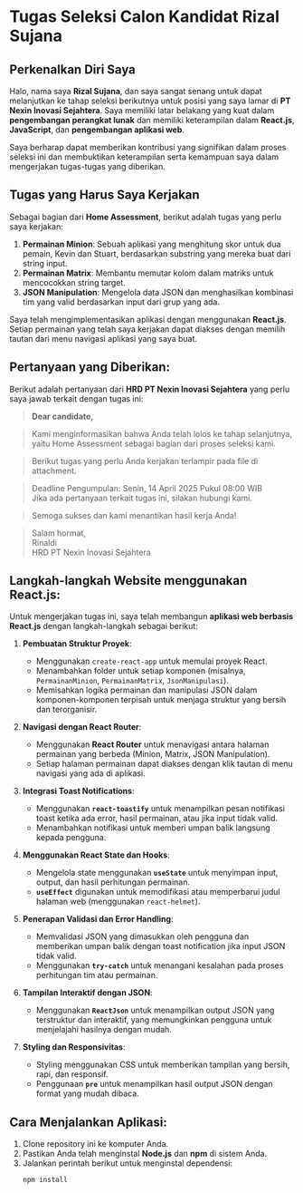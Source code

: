 # Tugas Seleksi Calon Kandidat Rizal Sujana

## Perkenalkan Diri Saya
Halo, nama saya **Rizal Sujana**, dan saya sangat senang untuk dapat melanjutkan ke tahap seleksi berikutnya untuk posisi yang saya lamar di **PT Nexin Inovasi Sejahtera**. Saya memiliki latar belakang yang kuat dalam **pengembangan perangkat lunak** dan memiliki keterampilan dalam **React.js**, **JavaScript**, dan **pengembangan aplikasi web**.

Saya berharap dapat memberikan kontribusi yang signifikan dalam proses seleksi ini dan membuktikan keterampilan serta kemampuan saya dalam mengerjakan tugas-tugas yang diberikan.

## Tugas yang Harus Saya Kerjakan

Sebagai bagian dari **Home Assessment**, berikut adalah tugas yang perlu saya kerjakan:

1. **Permainan Minion**: Sebuah aplikasi yang menghitung skor untuk dua pemain, Kevin dan Stuart, berdasarkan substring yang mereka buat dari string input. 
2. **Permainan Matrix**: Membantu memutar kolom dalam matriks untuk mencocokkan string target.
3. **JSON Manipulation**: Mengelola data JSON dan menghasilkan kombinasi tim yang valid berdasarkan input dari grup yang ada.

Saya telah mengimplementasikan aplikasi dengan menggunakan **React.js**. Setiap permainan yang telah saya kerjakan dapat diakses dengan memilih tautan dari menu navigasi aplikasi yang saya buat.

## Pertanyaan yang Diberikan:

Berikut adalah pertanyaan dari **HRD PT Nexin Inovasi Sejahtera** yang perlu saya jawab terkait dengan tugas ini:

> **Dear candidate,**

> Kami menginformasikan bahwa Anda telah lolos ke tahap selanjutnya, yaitu Home Assessment sebagai bagian dari proses seleksi kami.

> Berikut tugas yang perlu Anda kerjakan terlampir pada file di attachment.

> Deadline Pengumpulan: Senin, 14 April 2025 Pukul 08:00 WIB  
> Jika ada pertanyaan terkait tugas ini, silakan hubungi kami.

> Semoga sukses dan kami menantikan hasil kerja Anda!

> Salam hormat,  
> Rinaldi  
> HRD PT Nexin Inovasi Sejahtera

## Langkah-langkah Website menggunakan React.js:

Untuk mengerjakan tugas ini, saya telah membangun **aplikasi web berbasis React.js** dengan langkah-langkah sebagai berikut:

1. **Pembuatan Struktur Proyek**:
   - Menggunakan `create-react-app` untuk memulai proyek React.
   - Menambahkan folder untuk setiap komponen (misalnya, `PermainanMinion`, `PermainanMatrix`, `JsonManipulasi`).
   - Memisahkan logika permainan dan manipulasi JSON dalam komponen-komponen terpisah untuk menjaga struktur yang bersih dan terorganisir.

2. **Navigasi dengan React Router**:
   - Menggunakan **React Router** untuk menavigasi antara halaman permainan yang berbeda (Minion, Matrix, JSON Manipulation).
   - Setiap halaman permainan dapat diakses dengan klik tautan di menu navigasi yang ada di aplikasi.

3. **Integrasi Toast Notifications**:
   - Menggunakan **`react-toastify`** untuk menampilkan pesan notifikasi toast ketika ada error, hasil permainan, atau jika input tidak valid.
   - Menambahkan notifikasi untuk memberi umpan balik langsung kepada pengguna.

4. **Menggunakan React State dan Hooks**:
   - Mengelola state menggunakan **`useState`** untuk menyimpan input, output, dan hasil perhitungan permainan.
   - **`useEffect`** digunakan untuk memodifikasi atau memperbarui judul halaman web (menggunakan `react-helmet`).

5. **Penerapan Validasi dan Error Handling**:
   - Memvalidasi JSON yang dimasukkan oleh pengguna dan memberikan umpan balik dengan toast notification jika input JSON tidak valid.
   - Menggunakan **`try-catch`** untuk menangani kesalahan pada proses perhitungan tim atau permainan.

6. **Tampilan Interaktif dengan JSON**:
   - Menggunakan **`ReactJson`** untuk menampilkan output JSON yang terstruktur dan interaktif, yang memungkinkan pengguna untuk menjelajahi hasilnya dengan mudah.

7. **Styling dan Responsivitas**:
   - Styling menggunakan CSS untuk memberikan tampilan yang bersih, rapi, dan responsif.
   - Penggunaan **`pre`** untuk menampilkan hasil output JSON dengan format yang mudah dibaca.

## Cara Menjalankan Aplikasi:

1. Clone repository ini ke komputer Anda.
2. Pastikan Anda telah menginstal **Node.js** dan **npm** di sistem Anda.
3. Jalankan perintah berikut untuk menginstal dependensi:
   ```bash
   npm install
